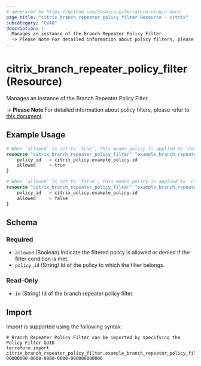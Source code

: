 ```yaml
---
# generated by https://github.com/hashicorp/terraform-plugin-docs
page_title: "citrix_branch_repeater_policy_filter Resource - citrix"
subcategory: "CVAD"
description: |-
  Manages an instance of the Branch Repeater Policy Filter.
  -> Please Note For detailed information about policy filters, please refer to this document https://github.com/citrix/terraform-provider-citrix/blob/main/internal/daas/policies/policy_set_resource.md.
---
```


# citrix_branch_repeater_policy_filter (Resource)

Manages an instance of the Branch Repeater Policy Filter.

 -> **Please Note** For detailed information about policy filters, please refer to [this document](https://github.com/citrix/terraform-provider-citrix/blob/main/internal/daas/policies/policy_set_resource.md).

## Example Usage

```terraform
# When `allowed` is set to `true`, this means policy is applied to `Connections with Citrix SD-WAN`. 
resource "citrix_branch_repeater_policy_filter" "example_branch_repeater_policy_filter" {
    policy_id   = citrix_policy.example_policy.id
    allowed     = true
}

# When `allowed` is set to `false`, this means policy is applied to `Connections without Citrix SD-WAN`.
resource "citrix_branch_repeater_policy_filter" "example_branch_repeater_policy_filter" {
    policy_id   = citrix_policy.example_policy.id
    allowed     = false
}
```

<!-- schema generated by tfplugindocs -->
## Schema

### Required

- `allowed` (Boolean) Indicate the filtered policy is allowed or denied if the filter condition is met.
- `policy_id` (String) Id of the policy to which the filter belongs.

### Read-Only

- `id` (String) Id of the branch repeater policy filter.

## Import

Import is supported using the following syntax:

```shell
# Branch Repeater Policy Filter can be imported by specifying the Policy Filter GUID
terraform import citrix_branch_repeater_policy_filter.example_branch_repeater_policy_filter 00000000-0000-0000-0000-000000000000
```